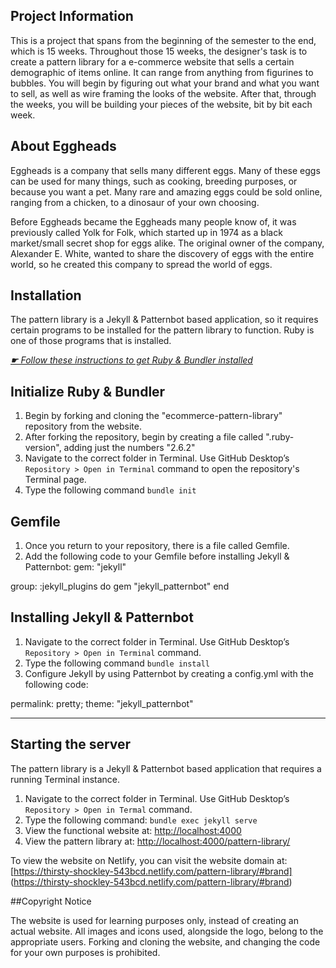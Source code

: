 ## Project Information

This is a project that spans from the beginning of the semester to the end, which is 15 weeks. Throughout those 15 weeks, the designer's task is to create a pattern library for a e-commerce website that sells a certain demographic of items online. It can range from anything from figurines to bubbles. You will begin by figuring out what your brand and what you want to sell, as well as wire framing the looks of the website. After that, through the weeks, you will be building your pieces of the website, bit by bit each week.

## About Eggheads

Eggheads is a company that sells many different eggs. Many of these eggs can be used for many things, such as cooking, breeding purposes, or because you want a pet. Many rare and amazing eggs could be sold online, ranging from a chicken, to a dinosaur of your own choosing.

Before Eggheads became the Eggheads many people know of, it was previously called Yolk for Folk, which started up in 1974 as a black market/small secret shop for eggs alike. The original owner of the company, Alexander E. White, wanted to share the discovery of eggs with the entire world, so he created this company to spread the world of eggs.

## Installation

The pattern library is a Jekyll & Patternbot based application, so it requires certain programs to be installed for the pattern library to function. Ruby is one of those programs that is installed.

[*☛ Follow these instructions to get Ruby & Bundler installed*](https://learn-the-web.algonquindesign.ca/courses/web-dev-4/install-more-developer-tools/)

## Initialize Ruby & Bundler
1. Begin by forking and cloning the "ecommerce-pattern-library" repository from the website.
2. After forking the repository, begin by creating a file called ".ruby-version", adding just the numbers "2.6.2"
3. Navigate to the correct folder in Terminal. Use GitHub Desktop’s `Repository > Open in Terminal` command to open the repository's Terminal page.
4. Type the following command `bundle init`

## Gemfile
1. Once you return to your repository, there is a file called Gemfile.
2. Add the following code to your Gemfile before installing Jekyll & Patternbot:
  gem: "jekyll"

  group: :jekyll_plugins do
  gem "jekyll_patternbot"
  end

## Installing Jekyll & Patternbot

1. Navigate to the correct folder in Terminal. Use GitHub Desktop’s `Repository > Open in Terminal` command.
2. Type the following command `bundle install`
3. Configure Jekyll by using Patternbot by creating a config.yml with the following code:

  permalink: pretty;
  theme: "jekyll_patternbot"

---

## Starting the server

The pattern library is a Jekyll & Patternbot based application that requires a running Terminal instance.

1. Navigate to the correct folder in Terminal. Use GitHub Desktop’s `Repository > Open in Termal` command.
2. Type the following command: `bundle exec jekyll serve`
3. View the functional website at: [http://localhost:4000](http://localhost:4000)
4. View the pattern library at: [http://localhost:4000/pattern-library/](http://localhost:4000/pattern-library/)

To view the website on Netlify, you can visit the website domain at: [https://thirsty-shockley-543bcd.netlify.com/pattern-library/#brand] (https://thirsty-shockley-543bcd.netlify.com/pattern-library/#brand)

##Copyright Notice

The website is used for learning purposes only, instead of creating an actual website. All images and icons used, alongside the logo, belong to the appropriate users. Forking and cloning the website, and changing the code for your own purposes is prohibited.
